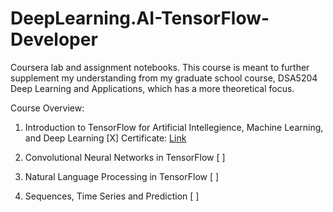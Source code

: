 # DeepLearning.AI-TensorFlow-Developer
Coursera lab and assignment notebooks. This course is meant to further supplement my understanding from my graduate school course, DSA5204 Deep Learning and Applications, which has a more theoretical focus. 

Course Overview:

1. Introduction to TensorFlow for Artificial Intellegience, Machine Learning, and Deep Learning [X]
   Certificate: [Link](https://coursera.org/share/ce8c7a42683d287f3c08e0de0b8e425d)
2. Convolutional Neural Networks in TensorFlow [ ]

3. Natural Language Processing in TensorFlow [ ]

4. Sequences, Time Series and Prediction [ ]
